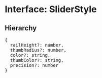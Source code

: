 # Interface: SliderStyle

## Hierarchy

<Hierarchy
  :extend="{name: 'UINodeStyle', link: './ui-node-style'}"
/>

<pre>
{
  railHeight?: number,
  thumbRadius?: number,
  color?: string,
  thumbColor?: string,
  precision?: number
}
</pre>
